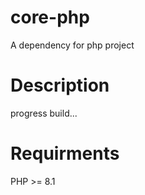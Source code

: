 # core-php

A dependency for php project

# Description

progress build...

# Requirments

PHP >= 8.1

